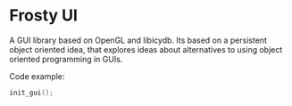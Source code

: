 # Frosty UI

A GUI library based on OpenGL and libicydb. Its based on a persistent object oriented idea, that explores ideas about alternatives to using object oriented programming in GUIs. 

Code example:

```c
init_gui();


```